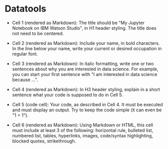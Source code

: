# Datatools


* Cell 1 (rendered as Markdown): The title should be "My Jupyter Notebook on IBM Watson Studio", in H1 header styling. The title does not need to be centered.

* Cell 2 (rendered as Markdown): Include your name, in bold characters. In the line below your name, write your current or desired occupation in regular font.

* Cell 3 (rendered as Markdown): In italic formatting, write one or two sentences about why you are interested in data science. For example, you can start your first sentence with "I am interested in data science because ...".

* Cell 4 (rendered as Markdown): In H3 header styling, explain in a short sentence what your code is supposed to do in Cell 5.

* Cell 5 (code cell): Your code, as described in Cell 4. It must be executed and must display an output. Try to keep the code simple (it can even be "1 + 1").

* Cell 6 (rendered as Markdown): Using Markdown or HTML, this cell must include at least 3 of the following: horizontal rule, bulleted list, numbered list, tables, hyperlinks, images, code/syntax highlighting, blocked quotes, strikethrough.
